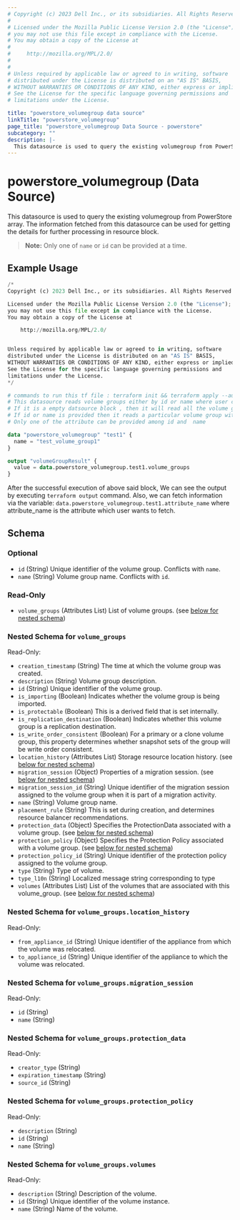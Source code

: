 ```yaml
---
# Copyright (c) 2023 Dell Inc., or its subsidiaries. All Rights Reserved.
# 
# Licensed under the Mozilla Public License Version 2.0 (the "License");
# you may not use this file except in compliance with the License.
# You may obtain a copy of the License at
# 
#     http://mozilla.org/MPL/2.0/
# 
# 
# Unless required by applicable law or agreed to in writing, software
# distributed under the License is distributed on an "AS IS" BASIS,
# WITHOUT WARRANTIES OR CONDITIONS OF ANY KIND, either express or implied.
# See the License for the specific language governing permissions and
# limitations under the License.

title: "powerstore_volumegroup data source"
linkTitle: "powerstore_volumegroup"
page_title: "powerstore_volumegroup Data Source - powerstore"
subcategory: ""
description: |-
  This datasource is used to query the existing volumegroup from PowerStore array. The information fetched from this datasource can be used for getting the details for further processing in resource block.
---
```


# powerstore_volumegroup (Data Source)

This datasource is used to query the existing volumegroup from PowerStore array. The information fetched from this datasource can be used for getting the details for further processing in resource block.

> **Note:** Only one of `name` or `id` can be provided at a time.

## Example Usage

```terraform
/*
Copyright (c) 2023 Dell Inc., or its subsidiaries. All Rights Reserved.

Licensed under the Mozilla Public License Version 2.0 (the "License");
you may not use this file except in compliance with the License.
You may obtain a copy of the License at

    http://mozilla.org/MPL/2.0/


Unless required by applicable law or agreed to in writing, software
distributed under the License is distributed on an "AS IS" BASIS,
WITHOUT WARRANTIES OR CONDITIONS OF ANY KIND, either express or implied.
See the License for the specific language governing permissions and
limitations under the License.
*/

# commands to run this tf file : terraform init && terraform apply --auto-approve
# This datasource reads volume groups either by id or name where user can provide a value to any one of them
# If it is a empty datsource block , then it will read all the volume groups
# If id or name is provided then it reads a particular volume group with that id or name
# Only one of the attribute can be provided among id and  name 

data "powerstore_volumegroup" "test1" {
  name = "test_volume_group1"
}

output "volumeGroupResult" {
  value = data.powerstore_volumegroup.test1.volume_groups
}
```
After the successful execution of above said block, We can see the output by executing `terraform output` command. Also, we can fetch information via the variable: `data.powerstore_volumegroup.test1.attribute_name` where attribute_name is the attribute which user wants to fetch.

<!-- schema generated by tfplugindocs -->
## Schema

### Optional

- `id` (String) Unique identifier of the volume group. Conflicts with `name`.
- `name` (String) Volume group name. Conflicts with `id`.

### Read-Only

- `volume_groups` (Attributes List) List of volume groups. (see [below for nested schema](#nestedatt--volume_groups))

<a id="nestedatt--volume_groups"></a>
### Nested Schema for `volume_groups`

Read-Only:

- `creation_timestamp` (String) The time at which the volume group was created.
- `description` (String) Volume group description.
- `id` (String) Unique identifier of the volume group.
- `is_importing` (Boolean) Indicates whether the volume group is being imported.
- `is_protectable` (Boolean) This is a derived field that is set internally.
- `is_replication_destination` (Boolean) Indicates whether this volume group is a replication destination.
- `is_write_order_consistent` (Boolean) For a primary or a clone volume group, this property determines whether snapshot sets of the group will be write order consistent.
- `location_history` (Attributes List) Storage resource location history. (see [below for nested schema](#nestedatt--volume_groups--location_history))
- `migration_session` (Object) Properties of a migration session. (see [below for nested schema](#nestedatt--volume_groups--migration_session))
- `migration_session_id` (String) Unique identifier of the migration session assigned to the volume group when it is part of a migration activity.
- `name` (String) Volume group name.
- `placement_rule` (String) This is set during creation, and determines resource balancer recommendations.
- `protection_data` (Object) Specifies the ProtectionData associated with a volume group. (see [below for nested schema](#nestedatt--volume_groups--protection_data))
- `protection_policy` (Object) Specifies the Protection Policy associated with a volume group. (see [below for nested schema](#nestedatt--volume_groups--protection_policy))
- `protection_policy_id` (String) Unique identifier of the protection policy assigned to the volume group.
- `type` (String) Type of volume.
- `type_l10n` (String) Localized message string corresponding to type
- `volumes` (Attributes List) List of the volumes that are associated with this volume_group. (see [below for nested schema](#nestedatt--volume_groups--volumes))

<a id="nestedatt--volume_groups--location_history"></a>
### Nested Schema for `volume_groups.location_history`

Read-Only:

- `from_appliance_id` (String) Unique identifier of the appliance from which the volume was relocated.
- `to_appliance_id` (String) Unique identifier of the appliance to which the volume was relocated.


<a id="nestedatt--volume_groups--migration_session"></a>
### Nested Schema for `volume_groups.migration_session`

Read-Only:

- `id` (String)
- `name` (String)


<a id="nestedatt--volume_groups--protection_data"></a>
### Nested Schema for `volume_groups.protection_data`

Read-Only:

- `creator_type` (String)
- `expiration_timestamp` (String)
- `source_id` (String)


<a id="nestedatt--volume_groups--protection_policy"></a>
### Nested Schema for `volume_groups.protection_policy`

Read-Only:

- `description` (String)
- `id` (String)
- `name` (String)


<a id="nestedatt--volume_groups--volumes"></a>
### Nested Schema for `volume_groups.volumes`

Read-Only:

- `description` (String) Description of the volume.
- `id` (String) Unique identifier of the volume instance.
- `name` (String) Name of the volume.
